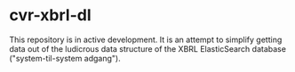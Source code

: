 # cvr-xbrl-dl

This repository is in active development. It is an attempt to simplify getting data out of the ludicrous data structure of the XBRL ElasticSearch database ("system-til-system adgang").
